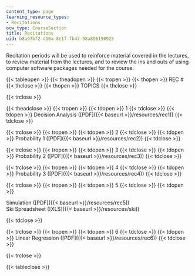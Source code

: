 ```yaml
---
content_type: page
learning_resource_types:
- Recitations
ocw_type: CourseSection
title: Recitations
uid: b8a97bf2-d10a-8e1f-fb47-98a896190925
---
```


Recitation periods will be used to reinforce material covered in the lectures, to review material from the lectures, and to review the ins and outs of using computer software packages needed for the course.

{{< tableopen >}}
{{< theadopen >}}
{{< tropen >}}
{{< thopen >}}
REC #
{{< thclose >}}
{{< thopen >}}
TOPICS
{{< thclose >}}

{{< trclose >}}

{{< theadclose >}}
{{< tropen >}}
{{< tdopen >}}
1
{{< tdclose >}}
{{< tdopen >}}
Decision Analysis ([PDF]({{< baseurl >}}/resources/rec1))
{{< tdclose >}}

{{< trclose >}}
{{< tropen >}}
{{< tdopen >}}
2
{{< tdclose >}}
{{< tdopen >}}
Probability 1 ([PDF]({{< baseurl >}}/resources/rec2))
{{< tdclose >}}

{{< trclose >}}
{{< tropen >}}
{{< tdopen >}}
3
{{< tdclose >}}
{{< tdopen >}}
Probability 2 ([PDF]({{< baseurl >}}/resources/rec3))
{{< tdclose >}}

{{< trclose >}}
{{< tropen >}}
{{< tdopen >}}
4
{{< tdclose >}}
{{< tdopen >}}
Probability 3 ([PDF]({{< baseurl >}}/resources/rec4))
{{< tdclose >}}

{{< trclose >}}
{{< tropen >}}
{{< tdopen >}}
5
{{< tdclose >}}
{{< tdopen >}}


Simulation ([PDF]({{< baseurl >}}/resources/rec5))  
Ski Spreadsheet ([XLS]({{< baseurl >}}/resources/ski))


{{< tdclose >}}

{{< trclose >}}
{{< tropen >}}
{{< tdopen >}}
6
{{< tdclose >}}
{{< tdopen >}}
Linear Regression ([PDF]({{< baseurl >}}/resources/rec6))
{{< tdclose >}}

{{< trclose >}}

{{< tableclose >}}